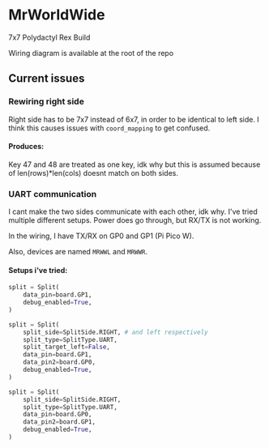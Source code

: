 # MrWorldWide
7x7 Polydactyl Rex Build

Wiring diagram is available at the root of the repo

## Current issues

### Rewiring right side 
Right side has to be 7x7 instead of 6x7, in order to be identical to left side. I think this causes issues with `coord_mapping` to get confused. 
#### Produces:
Key 47 and 48 are treated as one key, idk why but this is assumed because of len(rows)*len(cols) doesnt match on both sides.

### UART communication
I cant make the two sides communicate with each other, idk why. I've tried multiple different setups. Power does go through, but RX/TX is not working.

In the wiring, I have TX/RX on GP0 and GP1 (Pi Pico W). 

Also, devices are named `MRWWL` and `MRWWR`.

#### Setups i've tried:
```python
split = Split(
    data_pin=board.GP1,
    debug_enabled=True,
)
```
```python
split = Split(
    split_side=SplitSide.RIGHT, # and left respectively
    split_type=SplitType.UART,
    split_target_left=False,
    data_pin=board.GP1,
    data_pin2=board.GP0,
    debug_enabled=True,
)
```
```python
split = Split(
    split_side=SplitSide.RIGHT,
    split_type=SplitType.UART,
    data_pin=board.GP0,
    data_pin2=board.GP1,
    debug_enabled=True,
)
```
